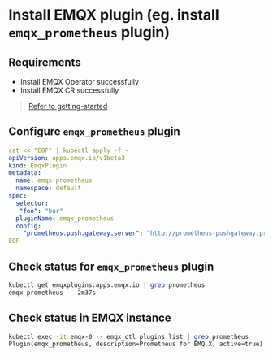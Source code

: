 # Install EMQX plugin (eg. install `emqx_prometheus` plugin)

## Requirements

+ Install EMQX Operator successfully
+ Install EMQX CR successfully

>[Refer to getting-started](../getting-started/getting-started.md)

## Configure `emqx_prometheus` plugin

```YAML
cat << "EOF" | kubectl apply -f -
apiVersion: apps.emqx.io/v1beta3
kind: EmqxPlugin
metadata:
  name: emqx-prometheus
  namespace: default
spec:
  selector:
   "foo": "bar"
  pluginName: emqx_prometheus
  config:
    "prometheus.push.gateway.server": "http://prometheus-pushgateway.prom.svc.cluster.local:9091"
EOF
```

## Check status for `emqx_prometheus` plugin

```bash
kubectl get emqxplugins.apps.emqx.io | grep prometheus
emqx-prometheus    2m37s
```

## Check status in EMQX instance

```bash
kubectl exec -it emqx-0 -- emqx_ctl plugins list | grep prometheus
Plugin(emqx_prometheus, description=Prometheus for EMQ X, active=true)
```